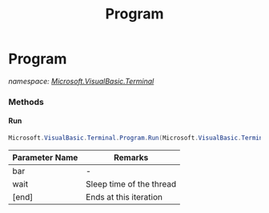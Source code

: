 ﻿---
title: Program
---

# Program
_namespace: [Microsoft.VisualBasic.Terminal](N-Microsoft.VisualBasic.Terminal.html)_





### Methods

#### Run
```csharp
Microsoft.VisualBasic.Terminal.Program.Run(Microsoft.VisualBasic.Terminal.AbstractBar,System.Int32,System.Int32)
```


|Parameter Name|Remarks|
|--------------|-------|
|bar|-|
|wait|Sleep time of the thread|
|[end]|Ends at this iteration|



